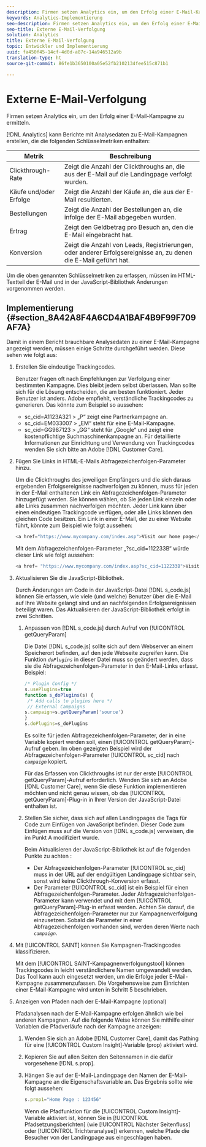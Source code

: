```yaml
---
description: Firmen setzen Analytics ein, um den Erfolg einer E-Mail-Kampagne zu ermitteln.
keywords: Analytics-Implementierung
seo-description: Firmen setzen Analytics ein, um den Erfolg einer E-Mail-Kampagne zu ermitteln.
seo-title: Externe E-Mail-Verfolgung
solution: Analytics
title: Externe E-Mail-Verfolgung
topic: Entwickler und Implementierung
uuid: fa450f45-14cf-4d0d-a87c-14a946512a9b
translation-type: ht
source-git-commit: 86fe1b3650100a05e52fb2102134fee515c871b1

---
```



# Externe E-Mail-Verfolgung

Firmen setzen Analytics ein, um den Erfolg einer E-Mail-Kampagne zu ermitteln.

[!DNL Analytics] kann Berichte mit Analysedaten zu E-Mail-Kampagnen erstellen, die die folgenden Schlüsselmetriken enthalten:

| Metrik | Beschreibung |
|---|---|
| Clickthrough-Rate | Zeigt die Anzahl der Clickthroughs an, die aus der E-Mail auf die Landingpage verfolgt wurden. |
| Käufe und/oder Erfolge | Zeigt die Anzahl der Käufe an, die aus der E-Mail resultierten. |
| Bestellungen | Zeigt die Anzahl der Bestellungen an, die infolge der E-Mail abgegeben wurden. |
| Ertrag | Zeigt den Geldbetrag pro Besuch an, den die E-Mail eingebracht hat. |
| Konversion | Zeigt die Anzahl von Leads, Registrierungen, oder anderer Erfolgsereignisse an, zu denen die E-Mail geführt hat. |

Um die oben genannten Schlüsselmetriken zu erfassen, müssen im HTML-Textteil der E-Mail und in der JavaScript-Bibliothek Änderungen vorgenommen werden.

## Implementierung {#section_8A42A8F4A6CD4A1BAF4B9F99F709AF7A}

Damit in einem Bericht brauchbare Analysedaten zu einer E-Mail-Kampagne angezeigt werden, müssen einige Schritte durchgeführt werden. Diese sehen wie folgt aus:

1. Erstellen Sie eindeutige Trackingcodes.

   Benutzer fragen oft nach Empfehlungen zur Verfolgung einer bestimmten Kampagne. Dies bleibt jedem selbst überlassen. Man sollte sich für die Lösung entscheiden, die am besten funktioniert. Jeder Benutzer ist anders. Adobe empfiehlt, verständliche Trackingcodes zu generieren. Das könnte zum Beispiel so aussehen:

   * sc_cid=A1123A321 &gt; „P“ zeigt eine Partnerkampagne an.
   * sc_cid=EM033007 &gt; „EM“ steht für eine E-Mail-Kampagne.
   * sc_cid=GG987123 &gt; „GG“ steht für „Google“ und zeigt eine kostenpflichtige Suchmaschinenkampagne an.
   Für detaillierte Informationen zur Einrichtung und Verwendung von Trackingcodes wenden Sie sich bitte an Adobe [!DNL Customer Care].

1. Fügen Sie Links in HTML-E-Mails Abfragezeichenfolgen-Parameter hinzu.

   Um die Clickthroughs des jeweiligen Empfängers und die sich daraus ergebenden Erfolgsereignisse nachverfolgen zu können, muss für jeden in der E-Mail enthaltenen Link ein Abfragezeichenfolgen-Parameter hinzugefügt werden. Sie können wählen, ob Sie jeden Link einzeln oder alle Links zusammen nachverfolgen möchten. Jeder Link kann über einen eindeutigen Trackingcode verfügen, oder alle Links können den gleichen Code besitzen. Ein Link in einer E-Mail, der zu einer Website führt, könnte zum Beispiel wie folgt aussehen:

   ```js
   <a href="https://www.mycompany.com/index.asp">Visit our home page</a>
   ```

   Mit dem Abfragezeichenfolgen-Parameter „?sc_cid=112233B“ würde dieser Link wie folgt aussehen:

   ```js
   <a href= "https://www.mycompany.com/index.asp?sc_cid=112233B">Visit our home page</a>
   ```

1. Aktualisieren Sie die JavaScript-Bibliothek.

   Durch Änderungen am Code in der JavaScript-Datei [!DNL s_code.js] können Sie erfassen, wie viele (und welche) Benutzer über die E-Mail auf Ihre Website gelangt sind und an nachfolgenden Erfolgsereignissen beteiligt waren. Das Aktualisieren der JavaScript-Bibliothek erfolgt in zwei Schritten.

   1. Anpassen von [!DNL s_code.js] durch Aufruf von [!UICONTROL getQueryParam]

      Die Datei [!DNL s_code.js] sollte sich auf dem Webserver an einem Speicherort befinden, auf den jede Webseite zugreifen kann. Die Funktion *`doPlugins`* in dieser Datei muss so geändert werden, dass sie die Abfragezeichenfolgen-Parameter in den E-Mail-Links erfasst. Beispiel:

      ```js
      /* Plugin Config */ 
      s.usePlugins=true 
      function s_doPlugins(s) { 
       /* Add calls to plugins here */ 
       // External Campaigns 
      s.campaign=s.getQueryParam('source') 
      } 
      s.doPlugins=s_doPlugins 
      ```

      Es sollte für jeden Abfragezeichenfolgen-Parameter, der in eine Variable kopiert werden soll, einen [!UICONTROL getQueryParam]-Aufruf geben. Im oben gezeigten Beispiel wird der Abfragezeichenfolgen-Parameter [!UICONTROL sc_cid] nach *`campaign`* kopiert.

      Für das Erfassen von Clickthroughs ist nur der erste [!UICONTROL getQueryParam]-Aufruf erforderlich. Wenden Sie sich an Adobe [!DNL Customer Care], wenn Sie diese Funktion implementieren möchten und nicht genau wissen, ob das [!UICONTROL getQueryParam]-Plug-in in Ihrer Version der JavaScript-Datei enthalten ist.

   1. Stellen Sie sicher, dass sich auf allen Landingpages die Tags für Code zum Einfügen von JavaScript befinden. Dieser Code zum Einfügen muss auf die Version von [!DNL s_code.js] verweisen, die im Punkt A modifiziert wurde.

      Beim Aktualisieren der JavaScript-Bibliothek ist auf die folgenden Punkte zu achten :

      * Der Abfragezeichenfolgen-Parameter [!UICONTROL sc_cid] muss in der URL auf der endgültigen Landingpage sichtbar sein, sonst wird keine Clickthrough-Konversion erfasst.
      * Der Parameter [!UICONTROL sc_cid] ist ein Beispiel für einen Abfragezeichenfolgen-Parameter. Jeder Abfragezeichenfolgen-Parameter kann verwendet und mit dem [!UICONTROL getQueryParam]-Plug-in erfasst werden. Achten Sie darauf, die Abfragezeichenfolgen-Parameter nur zur Kampagnenverfolgung einzusetzen. Sobald die Parameter in einer Abfragezeichenfolgen vorhanden sind, werden deren Werte nach *`campaign`*.

1. Mit [!UICONTROL SAINT] können Sie Kampagnen-Trackingcodes klassifizieren.

   Mit dem [!UICONTROL SAINT-Kampagnenverfolgungstool] können Trackingcodes in leicht verständlichere Namen umgewandelt werden. Das Tool kann auch eingesetzt werden, um die Erfolge jeder E-Mail-Kampagne zusammenzufassen. Die Vorgehensweise zum Einrichten einer E-Mail-Kampagne wird unten in Schritt 5 beschrieben.

1. Anzeigen von Pfaden nach der E-Mail-Kampagne (optional)

   Pfadanalysen nach der E-Mail-Kampagne erfolgen ähnlich wie bei anderen Kampagnen. Auf die folgende Weise können Sie mithilfe einer Variablen die Pfadverläufe nach der Kampagne anzeigen:

   1. Wenden Sie sich an Adobe [!DNL Customer Care], damit das Pathing für eine [!UICONTROL Custom Insight]-Variable (prop) aktiviert wird.

   1. Kopieren Sie auf allen Seiten den Seitennamen in die dafür vorgesehene [!DNL s.prop].
   1. Hängen Sie auf der E-Mail-Landingpage den Namen der E-Mail-Kampagne an die Eigenschaftsvariable an. Das Ergebnis sollte wie folgt aussehen:

      ```js
      s.prop1="Home Page : 123456"
      ```

      Wenn die Pfadfunktion für die [!UICONTROL Custom Insight]-Variable aktiviert ist, können Sie in [!UICONTROL Pfadsetzungsberichten] (wie [!UICONTROL Nächster Seitenfluss] oder [!UICONTROL Trichteranalyse]) erkennen, welche Pfade die Besucher von der Landingpage aus eingeschlagen haben.

